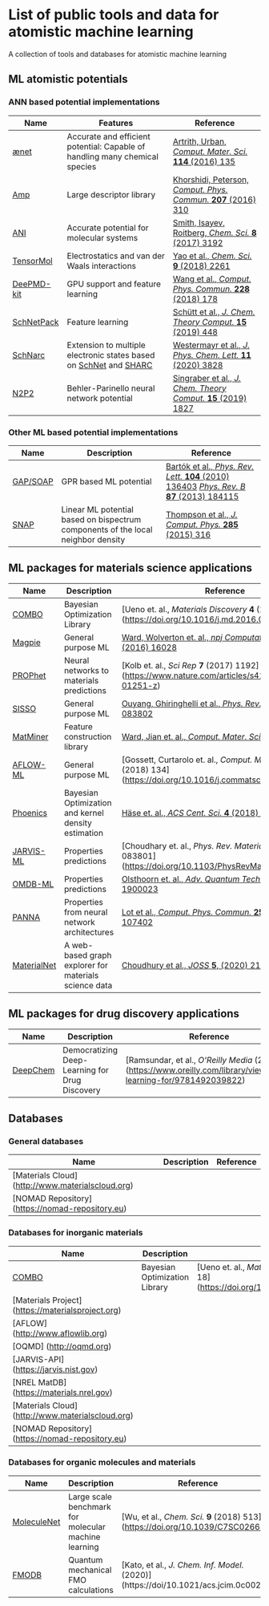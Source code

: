 # List of public tools and data for atomistic machine learning

A collection of tools and databases for atomistic machine learning

## ML atomistic potentials

### ANN based potential implementations

| Name                                                                   | Features                                                                    | Reference                                                                                                    |
| ---------------------------------------------------------------------- | --------------------------------------------------------------------------- | ------------------------------------------------------------------------------------------------------------ |
| [ænet](http://ann.atomistic.net)                                       | Accurate and efficient potential: Capable of handling many chemical species | [Artrith, Urban, *Comput. Mater. Sci.* **114** (2016) 135](https://doi.org/10.1016/j.commatsci.2015.11.047)  |
| [Amp](https://bitbucket.org/andrewpeterson/amp)                        | Large descriptor library                                                    | [Khorshidi, Peterson, *Comput. Phys. Commun.* **207** (2016) 310](https://doi.org/10.1016/j.cpc.2016.05.010) |
| [ANI](https://github.com/isayev/ASE_ANI)                               | Accurate potential for molecular systems                                    | [Smith, Isayev, Roitberg, *Chem. Sci.* **8** (2017) 3192](https://doi.org/10.1039/C6SC05720A)                |
| [TensorMol](https://github.com/jparkhill/TensorMol)                    | Electrostatics and van der Waals interactions                               | [Yao et al., *Chem. Sci.* **9** (2018) 2261](https://doi.org/10.1039/C7SC04934J)                             |
| [DeePMD-kit](https://github.com/deepmodeling/deepmd-kit)               | GPU support and feature learning                                            | [Wang et al., *Comput. Phys. Commun.* **228** (2018) 178](https://doi.org/10.1016/j.cpc.2018.03.016)         |
| [SchNetPack](https://github.com/atomistic-machine-learning/schnetpack) | Feature learning                                                            | [Schütt et al., *J. Chem. Theory Comput.* **15** (2019) 448](https://doi.org/10.1021/acs.jctc.8b00908)       |
| [SchNarc](https://github.com/schnarc/SchNarc) | Extension to multiple electronic states based on [SchNet](https://github.com/atomistic-machine-learning/schnetpack) and [SHARC](https://sharc-md.org/)                                                            | [Westermayr et al., *J. Phys. Chem. Lett.* **11** (2020) 3828](https://doi.org/10.1021/acs.jpclett.0c00527)       |
| [N2P2](https://compphysvienna.github.io/n2p2)                          | Behler-Parinello neural network potential                                   | [Singraber et al., *J. Chem. Theory Comput.* **15** (2019) 1827](https://doi.org/10.1021/acs.jctc.8b00770)   |

### Other ML based potential implementations

| Name                                          | Description            | Reference                                                                                                                                                                                   |
| --------------------------------------------- | ---------------------- | ------------------------------------------------------------------------------------------------------------------------------------------------------------------------------------------- |
| [GAP/SOAP](http://libatoms.org/Home/Software) | GPR based ML potential | [Bartók et al., *Phys. Rev. Lett.* **104** (2010) 136403](https://doi.org/10.1103/PhysRevLett.104.136403) [*Phys. Rev. B* **87** (2013) 184115](https://doi.org/10.1103/PhysRevB.87.184115) |
| [SNAP](https://github.com/FitSNAP) | Linear ML potential based on bispectrum components of the local neighbor density | [Thompson et al., *J. Comput. Phys.* **285** (2015) 316](https://doi.org/10.1016/j.jcp.2014.12.018) |

## ML packages for materials science applications

| Name                                                       | Description                                         | Reference                                                                                                                                         |
| ---------------------------------------------------------- | --------------------------------------------------- | ------------------------------------------------------------------------------------------------------------------------------------------------- |
| [COMBO](https://github.com/tsudalab/combo)                 | Bayesian Optimization Library                       | [Ueno et. al., *Materials Discovery* **4** (2016) 18] (https://doi.org/10.1016/j.md.2016.04.001)                                                   |
| [Magpie](https://bitbucket.org/wolverton/magpie)           | General purpose ML                                  | [Ward, Wolverton et. al., *npj Computational Materials.* **2** (2016) 16028](https://doi.org/10.1038/npjcompumats.2016.28)                         |
| [PROPhet](https://biklooost.github.io/PROPhet)             | Neural networks to materials predictions            | [Kolb et. al., *Sci Rep* **7** (2017) 1192] (https://www.nature.com/articles/s41598-017-01251-z)                                                   |
| [SISSO](https://github.com/rouyang2017/SISSO)              | General purpose ML                                  | [Ouyang, Ghiringhelli et al., *Phys. Rev. Mater.* **2**, (2018) 083802](https://doi.org/10.1103/PhysRevMaterials.2.083802)                         |
| [MatMiner](https://hackingmaterials.github.io/matminer)    | Feature construction library                        | [Ward, Jian et. al., *Comput. Mater. Sci.* **152**  (2018) 60](https://doi.org/10.1016/j.commatsci.2018.05.018)                                    |
| [AFLOW-ML](http://aflowlib.org/aflow-ml)                   | General purpose ML                                  | [Gossett, Curtarolo et. al., *Comput. Mater. Sci.* **152** (2018) 134] (https://doi.org/10.1016/j.commatsci.2018.03.075)                           |
| [Phoenics](https://github.com/aspuru-guzik-group/phoenics) | Bayesian Optimization and kernel density estimation | [Häse et. al., *ACS Cent. Sci.* **4** (2018) 1134](https://pubs.acs.org/doi/abs/10.1021/acscentsci.8b00307)                                        |
| [JARVIS-ML](https://ctcms.nist.gov/jarvisml)               | Properties predictions                              | [Choudhary et. al., *Phys. Rev. Materials* **2** (2018) 083801] (https://doi.org/10.1103/PhysRevMaterials.2.083801)                                |
| [OMDB-ML](https://omdb.mathub.io/ml)                       | Properties predictions                              | [Olsthoorn et. al., *Adv. Quantum Technol.* **2** (2019) 1900023](https://doi.org/10.1002/qute.201900023)                                          |
| [PANNA](https://gitlab.com/PANNAdevs/panna)                | Properties from neural network architectures        | [Lot et al., *Comput. Phys. Commun.* **256**, (2020) 107402](https://doi.org/10.1016/j.cpc.2020.107402)                                            |
| [MaterialNet](https://github.com/ToyotaResearchInstitute/materialnet) | A web-based graph explorer for materials science data    | [Choudhury et al., *JOSS* **5**, (2020) 2105](https://doi.org/10.21105/joss.02105)                                                 |

## ML packages for drug discovery applications

| Name | Description                                         | Reference |
| ---------------------------------------------------------- | --------------------------------------------------- | --------- |
| [DeepChem](https://deepchem.io)                             | Democratizing Deep-Learning for Drug Discovery       | [Ramsundar,  et al., *O'Reilly Media* (2019) ] (https://www.oreilly.com/library/view/deep-learning-for/9781492039822)                             |

## Databases

### General databases

| Name                                                       | Description                                         | Reference                                                                                                                                         |
| ---------------------------------------------------------- | --------------------------------------------------- | ------------------------------------------------------------------------------------------------------------------------------------------------- |
| [Materials Cloud] (http://www.materialscloud.org)          |   |   |
| [NOMAD Repository] (https://nomad-repository.eu)           |   |   |

### Databases for inorganic materials

| Name                                                       | Description                                         | Reference                                                                                                                                         |
| ---------------------------------------------------------- | --------------------------------------------------- | ------------------------------------------------------------------------------------------------------------------------------------------------- |
| [COMBO](https://github.com/tsudalab/combo)                 | Bayesian Optimization Library                       | [Ueno et. al., *Materials Discovery* **4** (2016) 18] (https://doi.org/10.1016/j.md.2016.04.001)                                                   |
| [Materials Project] (https://materialsproject.org)         |                                                     |       |
| [AFLOW] (http://www.aflowlib.org)                          |   |   |
| [OQMD] (http://oqmd.org)                                   |   |   |
| [JARVIS-API] (https://jarvis.nist.gov)                     |   |   |
| [NREL MatDB] (https://materials.nrel.gov)                  |   |   |
| [Materials Cloud] (http://www.materialscloud.org)          |   |   |
| [NOMAD Repository] (https://nomad-repository.eu)           |   |   |

### Databases for organic molecules and materials

| Name                                                       | Description                                         | Reference                                                                                                                                         |
| ---------------------------------------------------------- | --------------------------------------------------- | ------------------------------------------------------------------------------------------------------------------------------------------------- |
| [MoleculeNet](http://moleculenet.ai)                       | Large scale benchmark for molecular machine learning | [Wu,  et al., *Chem. Sci.*  **9**  (2018) 513] (https://doi.org/10.1039/C7SC02664A)                                                                |
| [FMODB](https://drugdesign.riken.jp/FMODB/)                | Quantum mechanical FMO calculations                  | [Kato, et al., *J. Chem. Inf. Model.* (2020)] (https://doi/10.1021/acs.jcim.0c00273)                                                               |
